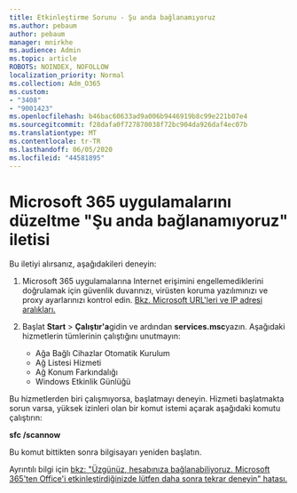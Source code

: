 ```yaml
---
title: Etkinleştirme Sorunu - Şu anda bağlanamıyoruz
ms.author: pebaum
author: pebaum
manager: mnirkhe
ms.audience: Admin
ms.topic: article
ROBOTS: NOINDEX, NOFOLLOW
localization_priority: Normal
ms.collection: Adm_O365
ms.custom:
- "3408"
- "9001423"
ms.openlocfilehash: b46bac60633ad9a006b9446919b8c99e221b07e4
ms.sourcegitcommit: f28dafa0f727870038f72bc904da926daf4ec07b
ms.translationtype: MT
ms.contentlocale: tr-TR
ms.lasthandoff: 06/05/2020
ms.locfileid: "44581895"
---
```

# <a name="fixing-the-microsoft-365-apps-we-are-unable-to-connect-right-now-message"></a>Microsoft 365 uygulamalarını düzeltme "Şu anda bağlanamıyoruz" iletisi

Bu iletiyi alırsanız, aşağıdakileri deneyin:

1. Microsoft 365 uygulamalarına Internet erişimini engellemediklerini doğrulamak için güvenlik duvarınızı, virüsten koruma yazılımınızı ve proxy ayarlarınızı kontrol edin. [Bkz. Microsoft URL'leri ve IP adresi aralıkları.](https://docs.microsoft.com/office365/enterprise/urls-and-ip-address-ranges)

2. Başlat **Start**  >  **Çalıştır'a**gidin ve ardından **services.msc**yazın. Aşağıdaki hizmetlerin tümlerinin çalıştığını unutmayın:
    - Ağa Bağlı Cihazlar Otomatik Kurulum
    - Ağ Listesi Hizmeti
    - Ağ Konum Farkındalığı
    - Windows Etkinlik Günlüğü

Bu hizmetlerden biri çalışmıyorsa, başlatmayı deneyin. Hizmeti başlatmakta sorun varsa, yüksek izinleri olan bir komut istemi açarak aşağıdaki komutu çalıştırın:

**sfc /scannow**

Bu komut bittikten sonra bilgisayarı yeniden başlatın.

Ayrıntılı bilgi için [bkz: "Üzgünüz, hesabınıza bağlanabiliyoruz. Microsoft 365'ten Office'i etkinleştirdiğinizde lütfen daha sonra tekrar deneyin" hatası.](https://docs.microsoft.com/office/troubleshoot/activation-installation/issue-when-activate-office-from-office-365)